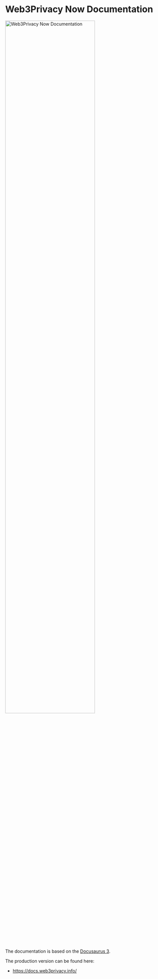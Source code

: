 # Web3Privacy Now Documentation

<a href="https://docs.web3privacy.info"><img width="75%" alt="Web3Privacy Now Documentation" src="https://github.com/web3privacy/docs/assets/67269/5e5df873-fbb9-4815-8b16-eb7975f09862" /></a><br/>

The documentation is based on the [Docusaurus 3](https://docusaurus.io/docs).

The production version can be found here:
* https://docs.web3privacy.info/
